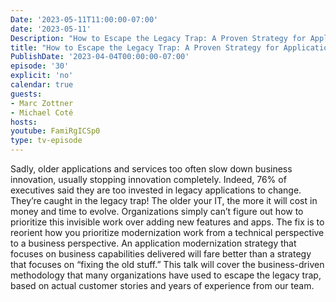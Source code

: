 ```yaml
---
Date: '2023-05-11T11:00:00-07:00'
date: '2023-05-11'
Description: "How to Escape the Legacy Trap: A Proven Strategy for Application Modernization"
title: "How to Escape the Legacy Trap: A Proven Strategy for Application Modernization"
PublishDate: '2023-04-04T00:00:00-07:00'
episode: '30'
explicit: 'no'
calendar: true
guests:
- Marc Zottner
- Michael Coté
hosts:
youtube: FamiRgICSp0
type: tv-episode
---
```


Sadly, older applications and services too often slow down business innovation, usually stopping innovation completely. Indeed, 76% of executives said they are too invested in legacy applications to change. They’re caught in the legacy trap! The older your IT, the more it will cost in money and time to evolve. Organizations simply can’t figure out how to prioritize this invisible work over adding new features and apps. The fix is to reorient how you prioritize modernization work from a technical perspective to a business perspective. An application modernization strategy that focuses on business capabilities delivered will fare better than a strategy that focuses on “fixing the old stuff.” This talk will cover the business-driven methodology that many organizations have used to escape the legacy trap, based on actual customer stories and years of experience from our team.